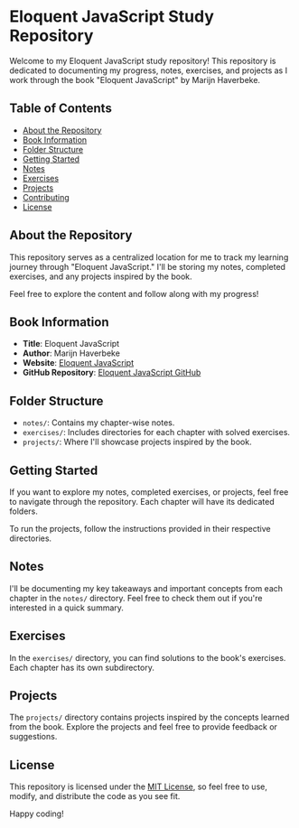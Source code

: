 # Eloquent JavaScript Study Repository

Welcome to my Eloquent JavaScript study repository! This repository is dedicated to documenting my progress, notes, exercises, and projects as I work through the book "Eloquent JavaScript" by Marijn Haverbeke.

## Table of Contents

- [About the Repository](#about-the-repository)
- [Book Information](#book-information)
- [Folder Structure](#folder-structure)
- [Getting Started](#getting-started)
- [Notes](#notes)
- [Exercises](#exercises)
- [Projects](#projects)
- [Contributing](#contributing)
- [License](#license)

## About the Repository

This repository serves as a centralized location for me to track my learning journey through "Eloquent JavaScript." I'll be storing my notes, completed exercises, and any projects inspired by the book.

Feel free to explore the content and follow along with my progress!

## Book Information

- **Title**: Eloquent JavaScript
- **Author**: Marijn Haverbeke
- **Website**: [Eloquent JavaScript](https://eloquentjavascript.net/)
- **GitHub Repository**: [Eloquent JavaScript GitHub](https://github.com/marijnh/Eloquent-JavaScript)

## Folder Structure

- `notes/`: Contains my chapter-wise notes.
- `exercises/`: Includes directories for each chapter with solved exercises.
- `projects/`: Where I'll showcase projects inspired by the book.

## Getting Started

If you want to explore my notes, completed exercises, or projects, feel free to navigate through the repository. Each chapter will have its dedicated folders.

To run the projects, follow the instructions provided in their respective directories.

## Notes

I'll be documenting my key takeaways and important concepts from each chapter in the `notes/` directory. Feel free to check them out if you're interested in a quick summary.

## Exercises

In the `exercises/` directory, you can find solutions to the book's exercises. Each chapter has its own subdirectory.

## Projects

The `projects/` directory contains projects inspired by the concepts learned from the book. Explore the projects and feel free to provide feedback or suggestions.

## License

This repository is licensed under the [MIT License](LICENSE), so feel free to use, modify, and distribute the code as you see fit.

Happy coding!

